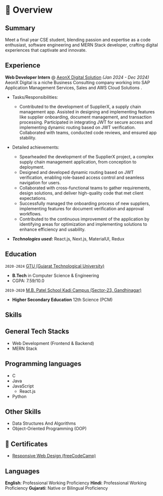 # 📖 Overview

## Summary

Meet a final year CSE student, blending passion and expertise as a code enthusiast, software engineering and MERN Stack developer, crafting digital experiences that captivate and innovate.

## Experience

**Web Developer Intern** @ [AeonX Digital Solution](https://www.aeonx.digital/) _(Jan 2024 - Dec 2024)_
AeonX Digital is a niche Business Consulting company working into SAP Application Management Services, Sales and AWS Cloud Solutions .

- Tasks/Responsibilities:
  - Contributed to the development of SupplierX, a supply chain management app. Assisted in designing and implementing features like supplier onboarding, document management, and transaction processing. Participated in integrating JWT for secure access and implementing dynamic routing based on JWT verification. Collaborated with teams, conducted code reviews, and ensured app stability.

- Detailed achievements:
  - Spearheaded the development of the SupplierX project, a complex supply chain management application, from conception to deployment.
  - Designed and developed dynamic routing based on JWT verification, enabling role-based access control and seamless navigation for users.
  - Collaborated with cross-functional teams to gather requirements, design solutions, and deliver high-quality code that met client expectations.
  - Successfully managed the onboarding process of new suppliers, implementing features for document verification and approval workflows.
  - Contributed to the continuous improvement of the application by identifying areas for optimization and implementing solutions to enhance efficiency and usability.
- _**Technologies used:**_ React.js, Next.js, MaterialUI, Redux

## Education

`2020-2024` [GTU (Gujarat Technological University)](https://gtu.ac.in/)

- **B.Tech** in Computer Science & Engineering
- CGPA: 7.59/10.0

`2019-2020` [M.B. Patel School Kadi Campus (Sector-23, Gandhinagar)](https://mbpsh.svkm.org.in/)

- **Higher Secondary Education** 12th Science (PCM)

## Skills

## General Tech Stacks

- Web Development (Frontend & Backend)
- MERN Stack

## Programming languages

- C
- Java
- JavaScript
  - React.js
- Python

## Other Skills

- Data Structures And Algorithms
- Object-Oriented Programming (OOP)

## 🥇 Certificates

- [Responsive Web Design (freeCodeCamp)](https://freecodecamp.org/certification/mantra-gor/responsive-web-design)

## Languages
**English**: Professional Working Proficiency
**Hindi**: Professional Working Proficiency
**Gujarati**: Native or Bilingual Proficiency